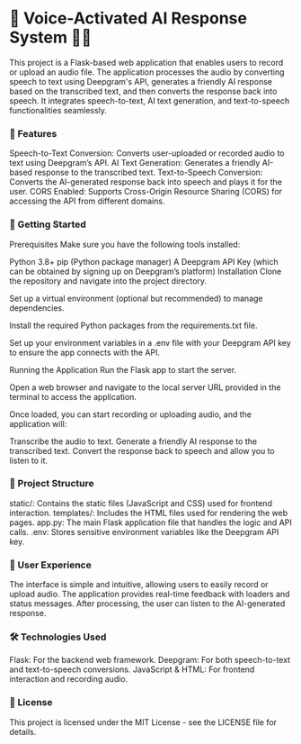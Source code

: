 # 🎤 Voice-Activated AI Response System 🧠💬
This project is a Flask-based web application that enables users to record or upload an audio file. The application processes the audio by converting speech to text using Deepgram's API, generates a friendly AI response based on the transcribed text, and then converts the response back into speech. It integrates speech-to-text, AI text generation, and text-to-speech functionalities seamlessly.

### 🌟 Features
Speech-to-Text Conversion: Converts user-uploaded or recorded audio to text using Deepgram’s API.
AI Text Generation: Generates a friendly AI-based response to the transcribed text.
Text-to-Speech Conversion: Converts the AI-generated response back into speech and plays it for the user.
CORS Enabled: Supports Cross-Origin Resource Sharing (CORS) for accessing the API from different domains.

### 🚀 Getting Started
Prerequisites
Make sure you have the following tools installed:

Python 3.8+
pip (Python package manager)
A Deepgram API Key (which can be obtained by signing up on Deepgram’s platform)
Installation
Clone the repository and navigate into the project directory.

Set up a virtual environment (optional but recommended) to manage dependencies.

Install the required Python packages from the requirements.txt file.

Set up your environment variables in a .env file with your Deepgram API key to ensure the app connects with the API.

Running the Application
Run the Flask app to start the server.

Open a web browser and navigate to the local server URL provided in the terminal to access the application.

Once loaded, you can start recording or uploading audio, and the application will:

Transcribe the audio to text.
Generate a friendly AI response to the transcribed text.
Convert the response back to speech and allow you to listen to it.

### 📂 Project Structure
static/: Contains the static files (JavaScript and CSS) used for frontend interaction.
templates/: Includes the HTML files used for rendering the web pages.
app.py: The main Flask application file that handles the logic and API calls.
.env: Stores sensitive environment variables like the Deepgram API key.

### 🎨 User Experience
The interface is simple and intuitive, allowing users to easily record or upload audio.
The application provides real-time feedback with loaders and status messages.
After processing, the user can listen to the AI-generated response.

### 🛠️ Technologies Used
Flask: For the backend web framework.
Deepgram: For both speech-to-text and text-to-speech conversions.
JavaScript & HTML: For frontend interaction and recording audio.

### 📝 License
This project is licensed under the MIT License - see the LICENSE file for details.
